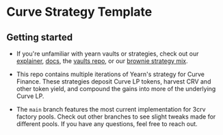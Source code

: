 # Curve Strategy Template

## Getting started

- If you're unfamiliar with yearn vaults or strategies, check out our [explainer](https://medium.com/iearn/yearn-finance-explained-what-are-vaults-and-strategies-96970560432), [docs](https://docs.yearn.finance/getting-started/products/yvaults/overview), the [vaults repo](https://github.com/yearn/yearn-vaults), or our [brownie strategy mix](https://github.com/yearn/brownie-strategy-mix).

- This repo contains multiple iterations of Yearn's strategy for Curve Finance. These strategies deposit Curve LP tokens, harvest CRV and other token yield, and compound the gains into more of the underlying Curve LP.

- The `main` branch features the most current implementation for 3crv factory pools. Check out other branches to see slight tweaks made for different pools. If you have any questions, feel free to reach out.
